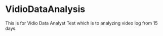 # VidioDataAnalysis
This is for Vidio Data Analyst Test which is to analyzing video log from 15 days.

